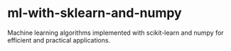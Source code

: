 # ml-with-sklearn-and-numpy
Machine learning algorithms implemented with scikit-learn and numpy for efficient and practical applications.
